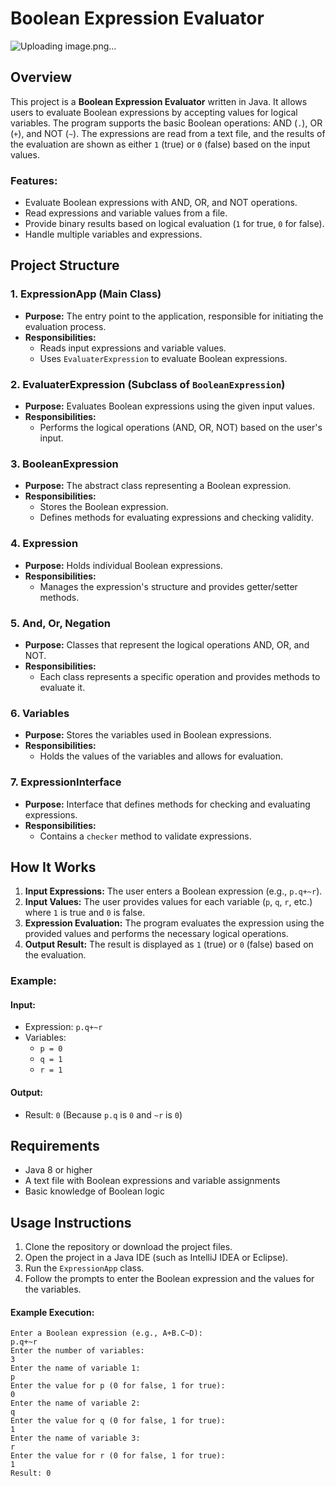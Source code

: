 # Boolean Expression Evaluator
![Uploading image.png…]()

## Overview
This project is a **Boolean Expression Evaluator** written in Java. It allows users to evaluate Boolean expressions by accepting values for logical variables. The program supports the basic Boolean operations: AND (`.`), OR (`+`), and NOT (`~`). The expressions are read from a text file, and the results of the evaluation are shown as either `1` (true) or `0` (false) based on the input values.

### Features:
- Evaluate Boolean expressions with AND, OR, and NOT operations.
- Read expressions and variable values from a file.
- Provide binary results based on logical evaluation (`1` for true, `0` for false).
- Handle multiple variables and expressions.

## Project Structure

### 1. **ExpressionApp** (Main Class)
- **Purpose:** The entry point to the application, responsible for initiating the evaluation process.
- **Responsibilities:**
  - Reads input expressions and variable values.
  - Uses `EvaluaterExpression` to evaluate Boolean expressions.

### 2. **EvaluaterExpression** (Subclass of `BooleanExpression`)
- **Purpose:** Evaluates Boolean expressions using the given input values.
- **Responsibilities:**
  - Performs the logical operations (AND, OR, NOT) based on the user's input.

### 3. **BooleanExpression**
- **Purpose:** The abstract class representing a Boolean expression.
- **Responsibilities:**
  - Stores the Boolean expression.
  - Defines methods for evaluating expressions and checking validity.

### 4. **Expression**
- **Purpose:** Holds individual Boolean expressions.
- **Responsibilities:**
  - Manages the expression's structure and provides getter/setter methods.

### 5. **And, Or, Negation**
- **Purpose:** Classes that represent the logical operations AND, OR, and NOT.
- **Responsibilities:**
  - Each class represents a specific operation and provides methods to evaluate it.

### 6. **Variables**
- **Purpose:** Stores the variables used in Boolean expressions.
- **Responsibilities:**
  - Holds the values of the variables and allows for evaluation.

### 7. **ExpressionInterface**
- **Purpose:** Interface that defines methods for checking and evaluating expressions.
- **Responsibilities:**
  - Contains a `checker` method to validate expressions.

## How It Works
1. **Input Expressions:** The user enters a Boolean expression (e.g., `p.q+~r`).
2. **Input Values:** The user provides values for each variable (`p`, `q`, `r`, etc.) where `1` is true and `0` is false.
3. **Expression Evaluation:** The program evaluates the expression using the provided values and performs the necessary logical operations.
4. **Output Result:** The result is displayed as `1` (true) or `0` (false) based on the evaluation.

### Example:
#### Input:
- Expression: `p.q+~r`
- Variables:
  - `p = 0`
  - `q = 1`
  - `r = 1`

#### Output:
- Result: `0` (Because `p.q` is `0` and `~r` is `0`)

## Requirements
- Java 8 or higher
- A text file with Boolean expressions and variable assignments
- Basic knowledge of Boolean logic

## Usage Instructions
1. Clone the repository or download the project files.
2. Open the project in a Java IDE (such as IntelliJ IDEA or Eclipse).
3. Run the `ExpressionApp` class.
4. Follow the prompts to enter the Boolean expression and the values for the variables.

#### Example Execution:
```plaintext
Enter a Boolean expression (e.g., A+B.C~D):
p.q+~r
Enter the number of variables:
3
Enter the name of variable 1:
p
Enter the value for p (0 for false, 1 for true):
0
Enter the name of variable 2:
q
Enter the value for q (0 for false, 1 for true):
1
Enter the name of variable 3:
r
Enter the value for r (0 for false, 1 for true):
1
Result: 0

